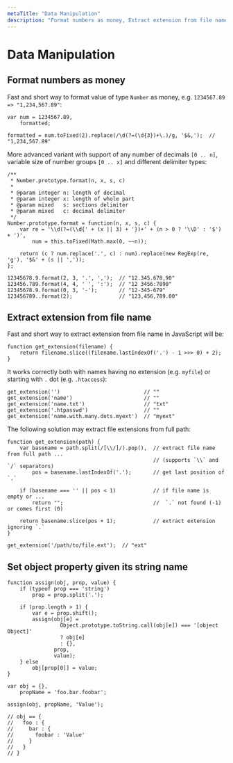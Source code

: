 ```yaml
---
metaTitle: "Data Manipulation"
description: "Format numbers as money, Extract extension from file name, Set object property given its string name"
---
```


# Data Manipulation



## Format numbers as money


Fast and short way to format value of type `Number` as money, e.g. `1234567.89 => "1,234,567.89"`:

```
var num = 1234567.89,
    formatted;

formatted = num.toFixed(2).replace(/\d(?=(\d{3})+\.)/g, '$&,');  // "1,234,567.89"

```

More advanced variant with support of any number of decimals `[0 .. n]`, variable size of number groups `[0 .. x]` and different delimiter types:

```
/**
 * Number.prototype.format(n, x, s, c)
 * 
 * @param integer n: length of decimal
 * @param integer x: length of whole part
 * @param mixed   s: sections delimiter
 * @param mixed   c: decimal delimiter
 */
Number.prototype.format = function(n, x, s, c) {
    var re = '\\d(?=(\\d{' + (x || 3) + '})+' + (n > 0 ? '\\D' : '$') + ')',
        num = this.toFixed(Math.max(0, ~~n));

    return (c ? num.replace('.', c) : num).replace(new RegExp(re, 'g'), '$&' + (s || ','));
};

12345678.9.format(2, 3, '.', ',');  // "12.345.678,90"
123456.789.format(4, 4, ' ', ':');  // "12 3456:7890"
12345678.9.format(0, 3, '-');       // "12-345-679"
123456789..format(2);               // "123,456,789.00"

```



## Extract extension from file name


Fast and short way to extract extension from file name in JavaScript will be:

```
function get_extension(filename) {
    return filename.slice((filename.lastIndexOf('.') - 1 >>> 0) + 2);
}

```

It works correctly both with names having no extension (e.g. `myfile`) or starting with `.` dot (e.g. `.htaccess`):

```
get_extension('')                           // ""
get_extension('name')                       // ""
get_extension('name.txt')                   // "txt"
get_extension('.htpasswd')                  // ""
get_extension('name.with.many.dots.myext')  // "myext"

```

The following solution may extract file extensions from full path:

```
function get_extension(path) {
    var basename = path.split(/[\\/]/).pop(),  // extract file name from full path ...
                                               // (supports `\\` and `/` separators)
        pos = basename.lastIndexOf('.');       // get last position of `.`

    if (basename === '' || pos < 1)            // if file name is empty or ...
        return "";                             //  `.` not found (-1) or comes first (0)

    return basename.slice(pos + 1);            // extract extension ignoring `.`
}

get_extension('/path/to/file.ext');  // "ext"

```



## Set object property given its string name


```
function assign(obj, prop, value) {
    if (typeof prop === 'string')
        prop = prop.split('.');

    if (prop.length > 1) {
        var e = prop.shift();
        assign(obj[e] =
                 Object.prototype.toString.call(obj[e]) === '[object Object]'
                 ? obj[e]
                 : {},
               prop,
               value);
    } else
        obj[prop[0]] = value;
}

var obj = {},
    propName = 'foo.bar.foobar';

assign(obj, propName, 'Value');

// obj == {
//   foo : {
//     bar : {
//       foobar : 'Value'
//     }
//   }
// }

```

